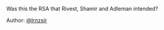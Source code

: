 Was this the RSA that Rivest, Shamir and Adleman intended?

Author: [@lrnzsir](https://github.com/lrnzsir)
